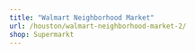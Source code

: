 ```yaml
---
title: "Walmart Neighborhood Market"
url: /houston/walmart-neighborhood-market-2/
shop: Supermarkt
---
```

